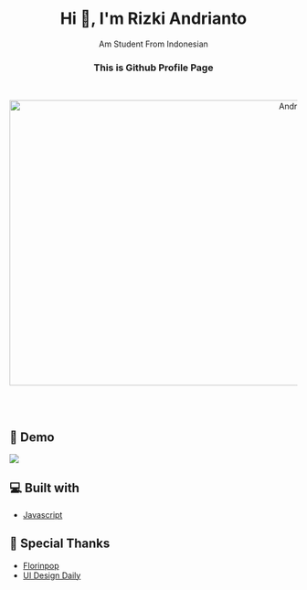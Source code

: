<h1 align="center"> Hi 👋, I'm Rizki Andrianto </h1>
<p align="center"> Am Student From Indonesian </h1>
<h3 align="center"> This is Github Profile Page </h3>

<br>
<p align="center"> <img height='500' width="1000" src=https://uidesigndaily.com/uploads/286/day_286.jpg alt=Andriana7/> </p>
<br>
<br>

## 🚀 Demo 
 
<a href="https://andriana7.github.io/" target="blank">
<img src="https://img.shields.io/website?url=https://andriana7.github.io/&logo=github&style=flat-square" />
</a>
<br>

## 💻 Built with
 - [Javascript](https://www.javascript.com/)

## 🙇 Special Thanks
 - [Florinpop](https://github.com/florinpop17)
 - [UI Design Daily](https://uidesigndaily.com/posts/photoshop-profile-card-user-day-286) 

